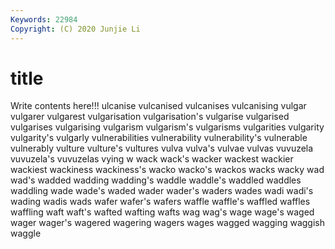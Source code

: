 ```yaml
---
Keywords: 22984
Copyright: (C) 2020 Junjie Li
---
```


# title

Write contents here!!!
ulcanise
vulcanised 
vulcanises 
vulcanising 
vulgar 
vulgarer 
vulgarest 
vulgarisation 
vulgarisation's 
vulgarise 
vulgarised
vulgarises 
vulgarising 
vulgarism 
vulgarism's 
vulgarisms 
vulgarities 
vulgarity 
vulgarity's 
vulgarly 
vulnerabilities
vulnerability 
vulnerability's 
vulnerable 
vulnerably 
vulture 
vulture's 
vultures 
vulva 
vulva's 
vulvae
vulvas 
vuvuzela 
vuvuzela's 
vuvuzelas 
vying 
w 
wack 
wack's 
wacker 
wackest
wackier 
wackiest 
wackiness 
wackiness's 
wacko 
wacko's 
wackos 
wacks 
wacky 
wad
wad's 
wadded 
wadding 
wadding's 
waddle 
waddle's 
waddled 
waddles 
waddling 
wade
wade's 
waded 
wader 
wader's 
waders 
wades 
wadi 
wadi's 
wading 
wadis
wads 
wafer 
wafer's 
wafers 
waffle 
waffle's 
waffled 
waffles 
waffling 
waft
waft's 
wafted 
wafting 
wafts 
wag 
wag's 
wage 
wage's 
waged 
wager
wager's 
wagered 
wagering 
wagers 
wages 
wagged 
wagging 
waggish 
waggle 
